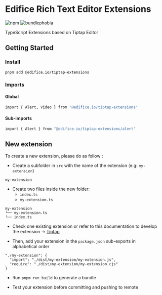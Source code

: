 # Edifice Rich Text Editor Extensions

![npm](https://img.shields.io/npm/v/@edifice.io/tiptap-extensions?style=flat-square)
![bundlephobia](https://img.shields.io/bundlephobia/min/@edifice.io/tiptap-extensions?style=flat-square)

TypeScript Extensions based on Tiptap Editor

## Getting Started

### Install

```bash
pnpm add @edifice.io/tiptap-extensions
```

### Imports

#### Global

```bash
import { Alert, Video } from "@edifice.io/tiptap-extensions"
```

#### Sub-imports

```bash
import { Alert } from "@edifice.io/tiptap-extensions/alert"
```

## New extension

To create a new extension, please do as follow :

- Create a subfolder in `src` with the name of the extension (e.g: `my-extension`)

```
my-extension
```

- Create two files inside the new folder:
  - `index.ts`
  - `my-extension.ts`

```
my-extension
└── my-extension.ts
└── index.ts
```

- Check one existing extension or refer to this documentation to develop the extension -> [Tiptap](https://tiptap.dev/docs/editor/extensions/custom-extensionsv)

- Then, add your extension in the `package.json` sub-exports in alphabetical order

```
"./my-extension": {
  "import": "./dist/my-extension/my-extension.js",
  "require": "./dist/my-extension/my-extension.cjs"
}
```

- Run `pnpm run build` to generate a bundle

- Test your extension before committing and pushing to remote
